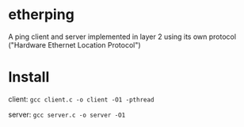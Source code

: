 # etherping
A ping client and server implemented in layer 2 using its own protocol ("Hardware Ethernet Location Protocol")

# Install

client: `gcc client.c -o client -O1 -pthread`

server: `gcc server.c -o server -O1`
